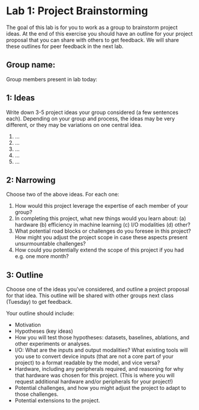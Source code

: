 Lab 1: Project Brainstorming
===
The goal of this lab is for you to work as a group to brainstorm project ideas. At the end of this exercise you should have an outline for your project proposal that you can share with others to get feedback. We will share these outlines for peer feedback in the next lab.

Group name:
---
Group members present in lab today:

1: Ideas
----
Write down 3-5 project ideas your group considered (a few sentences each). Depending on your group and process, the ideas may be very different, or they may be variations on one central idea.
 1. ...
 2. ...
 3. ...
 4. ...
 5. ...

2: Narrowing
----
Choose two of the above ideas. For each one:
1. How would this project leverage the expertise of each member of your group?
2. In completing this project, what new things would you learn about: (a) hardware (b) efficiency in machine learning (c) I/O modalities (d) other?
3. What potential road blocks or challenges do you foresee in this project? How might you adjust the project scope in case these aspects present unsurmountable challenges?
4. How could you potentially extend the scope of this project if you had e.g. one more month?


3: Outline
----
Choose one of the ideas you've considered, and outline a project proposal for that idea. This outline will be shared with other groups next class (Tuesday) to get feedback.

Your outline should include:
- Motivation
- Hypotheses (key ideas)
- How you will test those hypotheses: datasets, baselines, ablations, and other experiments or analyses.
- I/O: What are the inputs and output modalities? What existing tools will you use to convert device inputs (that are not a core part of your project) to a format readable by the model, and vice versa?
- Hardware, including any peripherals required, and reasoning for why that hardware was chosen for this project. (This is where you will request additional hardware and/or peripherals for your project!)
- Potential challenges, and how you might adjust the project to adapt to those challenges.
- Potential extensions to the project.

